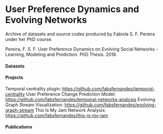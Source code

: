 # User Preference Dynamics and Evolving Networks
Archive of datasets and source codes produced by Fabiola S. F. Pereira under her PhD course.

Pereira, F. S. F. User Preference Dynamics on Evolving Social Networks - Learning, Modeling and Prediction. PhD Thesis. 2018.

#### Datasets

#### Projects
Temporal centrality plugin: https://github.com/fabsfernandes/temporal-centrality
User Preference Change Prediction Model: https://github.com/fabsfernandes/temporal-networks-analysis
Evolving Graph Stream Visualization: https://github.com/fabsfernandes/evolving-graph-stream
This Is My Jam Network Analysis: https://github.com/fabsfernandes/this-is-my-jam

#### Publications
